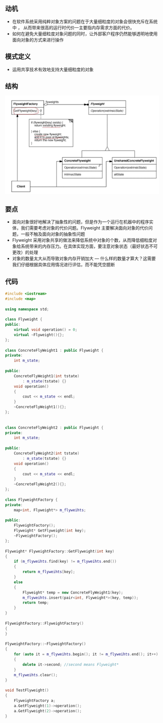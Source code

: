 ## 动机
- 在软件系统采用纯粹对象方案的问题在于大量细粒度的对象会很快充斥在系统中 ， 从而带来很高的运行时代价一主要指内存需求方面的代价。
- 如何在避免大量细粒度对象问题的同时，让外部客户程序仍然能够透明地使用面向对象的方式来进行操作

## 模式定义
- 运用共享技术有效地支持大量细粒度的对象

## 结构

![在这里插入图片描述](./pics/%E4%BA%AB%E5%85%83%E6%A8%A1%E5%BC%8F.jpeg)

## 要点
- 面向对象很好地解决了抽象性的问题，但是作为一个运行在机器中的程序实体，我们需要考虑对象的代价问题。Flyweight 主要解决面向对象的代价问题，一般不触及面向对象的抽象性问题
- Flyweight 采用对象共享的做法来降低系统中对象的个数，从而降低细粒度对象给系统带来的内存压力。在具体实现方面，要注意对象状态（最好状态不可更改）的处理
- 对象的数量太大从而导致对象内存开销加大 — 什么样的数量才算大？这需要我们仔细根据具体应用情况进行评估，而不能凭空臆断


## 代码

```cpp
#include <iostream>
#include <map>

using namespace std;

class Flyweight {
public:
    virtual void operation() = 0;
    virtual ~Flyweight(){};
};

class ConcreteFlyWeight1 : public Flyweight {
private:
    int m_state;

public:
    ConcreteFlyWeight1(int tstate)
        : m_state(tstate) {}
    void operation()
    {
        cout << m_state << endl;
    }
    ~ConcreteFlyWeight1(){};
};


class ConcreteFlyWeight2 : public Flyweight {
private:
    int m_state;

public:
    ConcreteFlyWeight2(int tstate)
        : m_state(tstate) {}
    void operation()
    {
        cout << m_state << endl;
    }
    ~ConcreteFlyWeight2(){};
};

class FlyweightFactory {
private:
    map<int, Flyweight*> m_flyweihts;

public:
    FlyweightFactory();
    Flyweight* GetFlyweight(int key);
    ~FlyweightFactory();
};

Flyweight* FlyweightFactory::GetFlyweight(int key)
{
    if (m_flyweihts.find(key) != m_flyweihts.end())
    {
        return m_flyweihts[key];
    }
    else
    {
        Flyweight* temp = new ConcreteFlyWeight1(key);
        m_flyweihts.insert(pair<int, Flyweight*>(key, temp));
        return temp;
    }
}

FlyweightFactory::FlyweightFactory()
{
}

FlyweightFactory::~FlyweightFactory()
{
    for (auto it = m_flyweihts.begin(); it != m_flyweihts.end(); it++)
    {
        delete it->second; //second means Flyweight*
    }
    m_flyweihts.clear();
}

void TestFlyweight()
{
    FlyweightFactory a;
    a.GetFlyweight(1)->operation();
    a.GetFlyweight(2)->operation();
}
```